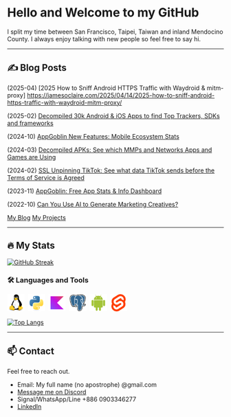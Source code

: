 # Hello and Welcome to my GitHub

I split my time between San Francisco, Taipei, Taiwan and inland Mendocino County. I always enjoy talking with new people so feel free to say hi.

---


## :writing_hand: Blog Posts

(2025-04) [2025 How to Sniff Android HTTPS Traffic with Waydroid & mitm-proxy] https://jamesoclaire.com/2025/04/14/2025-how-to-sniff-android-https-traffic-with-waydroid-mitm-proxy/

(2025-02) [Decompiled 30k Android & iOS Apps to find Top Trackers, SDKs and frameworks](https://jamesoclaire.com/2025/02/20/mobile-sdk-showdown-unveiling-2025s-most-popular-frameworks-powering-30k-apps/)

(2024-10) [AppGoblin New Features: Mobile Ecosystem Stats](https://jamesoclaire.com/2024/11/18/appgoblin-new-features-mobile-stats-and-breakdowns/)

(2024-03) [Decompiled APKs: See which MMPs and Networks Apps and Games are Using](https://jamesoclaire.com/2024/03/25/see-which-mmps-and-networks-apps-and-games-are-using/)

(2024-02) [SSL Unpinning TikTok: See what data TikTok sends before the Terms of Service is Agreed](https://jamesoclaire.com/2024/02/02/what-data-does-tiktok-send-out-before-terms-of-service/)

(2023-11) [AppGoblin: Free App Stats & Info Dashboard](https://jamesoclaire.com/2023/11/07/appgoblin-free-app-stats-info/)

(2022-10) [Can You Use AI to Generate Marketing Creatives?](https://jamesoclaire.com/2022/10/03/generating-ads-with-stable-diffusion/)

[My Blog](https://jamesoclaire.com/)
[My Projects](https://jamesoclaire.com/portfolio)

---

## :fire: My Stats
[![GitHub Streak](https://streak-stats.demolab.com?user=ddxv&theme=catppuccin-mocha)](https://git.io/streak-stats)

### :hammer_and_wrench: Languages and Tools
<div>
<img src="https://github.com/devicons/devicon/blob/master/icons/linux/linux-original.svg" title="Linux" alt="Linux" width="40" height="40"/>&nbsp;
<img src="https://github.com/devicons/devicon/blob/master/icons/python/python-original.svg" title="Python" alt="Python" width="40" height="40"/>&nbsp;
<img src="https://github.com/devicons/devicon/blob/master/icons/kotlin/kotlin-original.svg" title="Kotlin" alt="Kotlin" width="40" height="40"/>&nbsp;
<img src="https://github.com/devicons/devicon/blob/master/icons/postgresql/postgresql-original.svg" title="PostgreSQL" alt="PostgreSQL" width="40" height="40"/>&nbsp;
<img src="https://github.com/devicons/devicon/blob/master/icons/android/android-original.svg" title="Android" alt="Android" width="40" height="40"/>&nbsp;
<img src="https://github.com/devicons/devicon/blob/master/icons/svelte/svelte-original.svg" title="Svelte" alt="Svelte" width="40" height="40"/>&nbsp;

</div>


[![Top Langs](https://github-readme-stats.vercel.app/api/top-langs/?username=ddxv&layout=compact&theme=catppuccin_mocha)](https://github.com/anuraghazra/github-readme-stats)


---



## :mailbox: Contact
Feel free to reach out. 
  - Email: My full name (no apostrophe) @gmail.com
  - [Message me on Discord](https://discord.gg/R4xEpfTU)
  - Signal/WhatsApp/Line +886 0903346277
  - [LinkedIn](https://linkedin.com/in/jamesoclaire)

